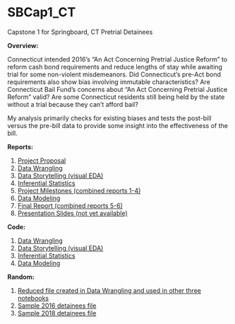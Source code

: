 # SBCap1_CT
Capstone 1 for Springboard, CT Pretrial Detainees

<b>Overview:</b>

Connecticut intended 2016’s “An Act Concerning Pretrial Justice Reform” to reform cash bond requirements and reduce lengths of stay while awaiting trial for some non-violent misdemeanors.  Did Connecticut’s pre-Act bond requirements also show bias involving immutable characteristics?  Are Connecticut Bail Fund’s concerns about “An Act Concerning Pretrial Justice Reform” valid?  Are some Connecticut residents still being held by the state without a trial because they can’t afford bail?

My analysis primarily checks for existing biases and tests the post-bill versus the pre-bill data to provide some insight into the effectiveness of the bill.

<b>Reports:</b>
1.  <a href="https://github.com/SlothDream/SBCap1_CT/blob/master/Project%20proposal.pdf">Project Proposal</a>
2.  <a href="https://github.com/SlothDream/SBCap1_CT/blob/master/Data%20Wrangling.pdf">Data Wrangling</a>
3.  <a href="https://github.com/SlothDream/SBCap1_CT/blob/master/Data%20Storytelling.pdf">Data Storytelling (visual EDA)</a>
4.  <a href="https://github.com/SlothDream/SBCap1_CT/blob/master/Inferential.pdf">Inferential Statistics</a>
5.  <a href="https://github.com/SlothDream/SBCap1_CT/blob/master/Project%20milestones.pdf">Project Milestones (combined reports 1-4)</a>
6.  <a href="https://github.com/SlothDream/SBCap1_CT/blob/master/Data%20Modeling.pdf">Data Modeling</a>
7.  <a href="https://github.com/SlothDream/SBCap1_CT/blob/master/Final%20Report.pdf">Final Report (combined reports 5-6)</a>
7.  <a href="">Presentation Slides (not yet available)</a>

<b>Code:</b>
1.  <a href="https://github.com/SlothDream/SBCap1_CT/blob/master/CT_csv.ipynb">Data Wrangling</a>
2.  <a href="https://github.com/SlothDream/SBCap1_CT/blob/master/CT_EDA.ipynb">Data Storytelling (visual EDA)</a>
3.  <a href="https://github.com/SlothDream/SBCap1_CT/blob/master/CT_Inferential.ipynb">Inferential Statistics</a>
4.  <a href="https://github.com/SlothDream/SBCap1_CT/blob/master/CT_Classification.ipynb">Data Modeling</a>

<b>Random:</b>
1.  <a href="https://github.com/SlothDream/SBCap1_CT/blob/master/detainees_classed_offenses.csv">Reduced file created in Data Wrangling and used in other three notebooks</a>
2.  <a href="https://github.com/SlothDream/SBCap1_CT/blob/master/detainees_2016_07.csv">Sample 2016 detainees file</a>
3.  <a href="https://github.com/SlothDream/SBCap1_CT/blob/master/detainees_2018_07.csv">Sample 2018 detainees file</a>
